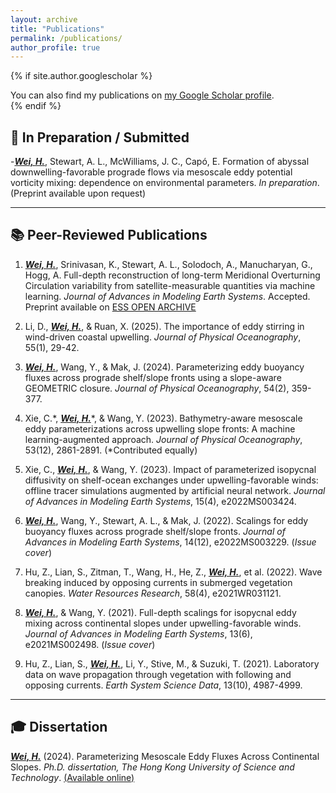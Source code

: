 ```yaml
---
layout: archive
title: "Publications"
permalink: /publications/
author_profile: true
---
```


{% if site.author.googlescholar %}
  <div class="wordwrap">You can also find my publications on <a href="{{site.author.googlescholar}}">my Google Scholar profile</a>.</div>
{% endif %}

## 📝 In Preparation / Submitted
-<ins>***Wei, H.***</ins>, Stewart, A. L., McWilliams, J. C., Capó, E. Formation of abyssal downwelling-favorable prograde flows via mesoscale eddy potential vorticity mixing: dependence on environmental parameters. _In preparation_. (Preprint available upon request)

<!-- -<ins>***Wei, H.***</ins>, Srinivasan, K., Stewart, A. L., Solodoch, A., Manucharyan, G., Hogg, A. Full-depth reconstruction of long-term Meridional Overturning Circulation variability from satellite-measurable quantities via machine learning. _Submitted_. Preprint available on <a href="https://essopenarchive.org/doi/full/10.22541/essoar.173557395.51571776">ESS OPEN ARCHIVE</a> -->

---
## 📚 Peer-Reviewed Publications
1. <ins>***Wei, H.***</ins>, Srinivasan, K., Stewart, A. L., Solodoch, A., Manucharyan, G., Hogg, A. Full-depth reconstruction of long-term Meridional Overturning Circulation variability from satellite-measurable quantities via machine learning. _Journal of Advances in Modeling Earth Systems_. Accepted. Preprint available on <a href="https://essopenarchive.org/doi/full/10.22541/essoar.173557395.51571776">ESS OPEN ARCHIVE</a>

2. Li, D., <ins>***Wei, H.***</ins>, & Ruan, X. (2025). The importance of eddy stirring in wind-driven coastal upwelling. _Journal of Physical Oceanography_, 55(1), 29-42.

3. <ins>***Wei, H.***</ins>, Wang, Y., & Mak, J. (2024). Parameterizing eddy buoyancy fluxes across prograde shelf/slope fronts using a slope-aware GEOMETRIC closure. _Journal of Physical Oceanography_, 54(2), 359-377.

4. Xie, C.\*, <ins>***Wei, H.***</ins>\*, & Wang, Y. (2023). Bathymetry-aware mesoscale eddy parameterizations across upwelling slope fronts: A machine learning-augmented approach. _Journal of Physical Oceanography_, 53(12), 2861-2891. (\*Contributed equally)

5. Xie, C., <ins>***Wei, H.***</ins>, & Wang, Y. (2023). Impact of parameterized isopycnal diffusivity on shelf-ocean exchanges under upwelling-favorable winds: offline tracer simulations augmented by artificial neural network. _Journal of Advances in Modeling Earth Systems_, 15(4), e2022MS003424.

6. <ins>***Wei, H.***</ins>, Wang, Y., Stewart, A. L., & Mak, J. (2022). Scalings for eddy buoyancy fluxes across prograde shelf/slope fronts. _Journal of Advances in Modeling Earth Systems_, 14(12), e2022MS003229. (_Issue cover_)

7. Hu, Z., Lian, S., Zitman, T., Wang, H., He, Z., <ins>***Wei, H.***</ins>, et al. (2022). Wave breaking induced by opposing currents in submerged vegetation canopies. _Water Resources Research_, 58(4), e2021WR031121.

8. <ins>***Wei, H.***</ins>, & Wang, Y. (2021). Full-depth scalings for isopycnal eddy mixing across continental slopes under upwelling-favorable winds. _Journal of Advances in Modeling Earth Systems_, 13(6), e2021MS002498. (_Issue cover_)

9. Hu, Z., Lian, S., <ins>***Wei, H.***</ins>, Li, Y., Stive, M., & Suzuki, T. (2021). Laboratory data on wave propagation through vegetation with following and opposing currents. _Earth System Science Data_, 13(10), 4987-4999.


---
## 🎓 Dissertation
<ins>***Wei, H.***</ins> (2024). Parameterizing Mesoscale Eddy Fluxes Across Continental Slopes. _Ph.D. dissertation, The Hong Kong University of Science and Technology_. [(Available online)](https://lbezone.hkust.edu.hk/rse/?p=63844)
